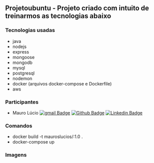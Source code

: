 ## Projetoubuntu - Projeto criado com intuito de treinarmos as tecnologias abaixo
### Tecnologias usadas
- java
- nodejs
- express
- mongoose
- mongodb
- mysql
- postgresql
- nodemon
- docker (arquivos docker-compose e Dockerfile)
- aws

### Participantes
- Mauro Lúcio    [![gmail Badge](https://img.shields.io/badge/Gmail-D14836?style=flat-square&logo&logo=gmail&logoColor=white&link=mailto:/mauroslucios@gmail.com)](mailto:/mauroslucios@gmail.com) [![Github Badge](https://img.shields.io/badge/-Github-000?style=flat-square&logo=Github&logoColor=white&link=https://github.com/mauroslucios)](https://github.com/mauroslucios) [![Linkedin Badge](https://img.shields.io/badge/-LinkedIn-blue?style=flat-square&labelColor=01579B&logo=Linkedin&logoColor=white&link=https://www.linkedin.com/in/mauro-lúcio-pereira/)](https://www.linkedin.com/in/mauro-lúcio-pereira/)


### Comandos
- docker build -t mauroslucios/<name-image>:1.0 .
- docker-compose up

### Imagens
